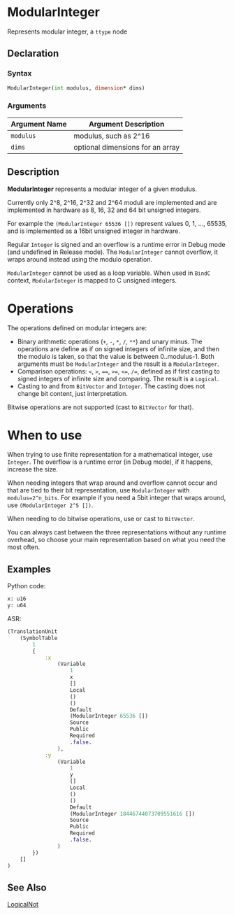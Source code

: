 # ModularInteger

Represents modular integer, a `ttype` node

## Declaration

### Syntax

```fortran
ModularInteger(int modulus, dimension* dims)
```

### Arguments

| Argument Name | Argument Description |
|---------------|----------------------|
|`modulus`| modulus, such as 2^16 |
|`dims`| optional dimensions for an array |

## Description

**ModularInteger** represents a modular integer of a given modulus.

Currently only 2^8, 2^16, 2^32 and 2^64 moduli are implemented and are
implemented in hardware as 8, 16, 32 and 64 bit unsigned integers.

For example the `(ModularInteger 65536 [])` represent values 0, 1, ..., 65535,
and is implemented as a 16bit unsigned integer in hardware.

Regular `Integer` is signed and an overflow is a runtime error in Debug mode
(and undefined in Release mode). The `ModularInteger` cannot overflow, it wraps
around instead using the modulo operation.

`ModularInteger` cannot be used as a loop variable. When used in `BindC`
context, `ModularInteger` is mapped to C unsigned integers.

# Operations

The operations defined on modular integers are:

* Binary arithmetic operations (`+`, `-`, `*`, `/`, `**`) and unary minus. The
  operations are define as if on signed integers of infinite size, and then the
  modulo is taken, so that the value is between 0..modulus-1. Both arguments
  must be `ModularInteger` and the result is a `ModularInteger`.
* Comparison operations: `<`, `>`, `==`, `>=`, `<=`, `/=`, defined as if first
  casting to signed integers of infinite size and comparing. The result is a
  `Logical`.
* Casting to and from `BitVector` and `Integer`. The casting does not change
  bit content, just interpretation.

Bitwise operations are not supported (cast to `BitVector` for that).

# When to use

When trying to use finite representation for a mathematical integer, use
`Integer`. The overflow is a runtime error (in Debug mode), if it happens,
increase the size.

When needing integers that wrap around and overflow cannot occur and that are
tied to their bit representation, use `ModularInteger` with `modulus=2^n_bits`.
For example if you need a 5bit integer that wraps around, use
`(ModularInteger 2^5 [])`.

When needing to do bitwise operations, use or cast to `BitVector`.

You can always cast between the three representations without any runtime
overhead, so choose your main representation based on what you need the most
often.


## Examples

Python code:

```python
x: u16
y: u64
```

ASR:

```clojure
(TranslationUnit
    (SymbolTable
        1
        {
            :x
                (Variable
                    1
                    x
                    []
                    Local
                    ()
                    ()
                    Default
                    (ModularInteger 65536 [])
                    Source
                    Public
                    Required
                    .false.
                ),
            :y
                (Variable
                    1
                    y
                    []
                    Local
                    ()
                    ()
                    Default
                    (ModularInteger 18446744073709551616 [])
                    Source
                    Public
                    Required
                    .false.
                )
        })
    []
)
```

## See Also

[LogicalNot](logicalnot.md)
